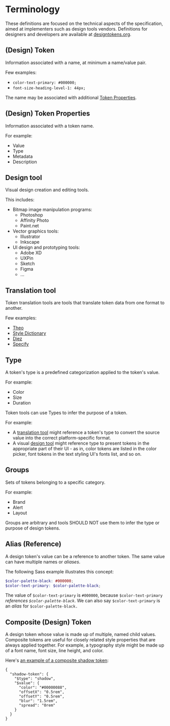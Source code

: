 # Terminology

These definitions are focused on the technical aspects of the specification, aimed at implementers such as design tools vendors. Definitions for designers and developers are available at [designtokens.org](https://www.designtokens.org/glossary/).

## (Design) Token

Information associated with a name, at minimum a name/value pair.

Few examples:

- `color-text-primary: #000000;`
- `font-size-heading-level-1: 44px;`

The name may be associated with additional [Token Properties](#design-token-properties).

<h2 id="design-token-properties">(Design) Token Properties</h2>

Information associated with a token name.

For example:

- Value
- Type
- Metadata
- Description

## Design tool

Visual design creation and editing tools.

This includes:

- Bitmap image manipulation programs:
  - Photoshop
  - Affinity Photo
  - Paint.net
- Vector graphics tools:
  - Illustrator
  - Inkscape
- UI design and prototyping tools:
  - Adobe XD
  - UXPin
  - Sketch
  - Figma
  - ...

## Translation tool

Token translation tools are tools that translate token data from one format to another.

Few examples:

- [Theo](https://github.com/salesforce-ux/theo)
- [Style Dictionary](https://amzn.github.io/style-dictionary/)
- [Diez](https://diez.org/)
- [Specify](https://specifyapp.com/)

## Type

A token's type is a predefined categorization applied to the token's value.

For example:

- Color
- Size
- Duration

Token tools can use Types to infer the purpose of a token.

For example:

- A [translation tool](#translation-tool) might reference a token's type to convert the source value into the correct platform-specific format.
- A visual [design tool](#design-tool) might reference type to present tokens in the appropriate part of their UI - as in, color tokens are listed in the color picker, font tokens in the text styling UI's fonts list, and so on.

## Groups

Sets of tokens belonging to a specific category.

For example:

- Brand
- Alert
- Layout

Groups are arbitrary and tools SHOULD NOT use them to infer the type or purpose of design tokens.

## Alias (Reference)

A design token's value can be a reference to another token. The same value can have multiple names or _aliases_.

The following Sass example illustrates this concept:

```scss
$color-palette-black: #000000;
$color-text-primary: $color-palette-black;
```

The value of `$color-text-primary` is `#000000`, because `$color-text-primary` _references `$color-palette-black`_. We can also say `$color-text-primary` is an _alias_ for `$color-palette-black.`

## Composite (Design) Token

A design token whose value is made up of multiple, named child values. Composite tokens are useful for closely related style properties that are always applied together. For example, a typography style might be made up of a font name, font size, line height, and color.

Here's [an example of a composite shadow token](https://design-tokens.github.io/community-group/format/#example-composite-token-example):
```
{
  "shadow-token": {
    "$type": "shadow",
    "$value": {
      "color": "#00000088",
      "offsetX": "0.5rem",
      "offsetY": "0.5rem",
      "blur": "1.5rem",
      "spread": "0rem"
    }
  }
}
```

